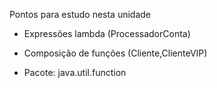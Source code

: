 Pontos para estudo nesta unidade
 - Expressões lambda (ProcessadorConta)
 - Composição de funções (Cliente,ClienteVIP)
 
 - Pacote: java.util.function

